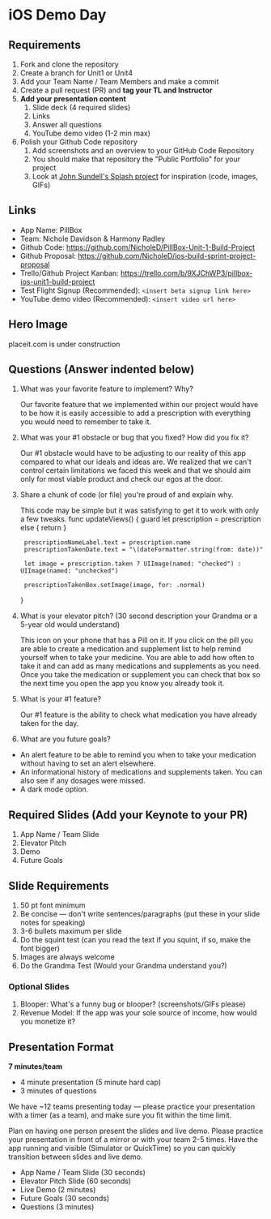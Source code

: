 # iOS Demo Day

## Requirements

1. Fork and clone the repository
2. Create a branch for Unit1 or Unit4
3. Add your Team Name / Team Members and make a commit
4. Create a pull request (PR) and **tag your TL and Instructor**
5. **Add your presentation content**
    1. Slide deck (4 required slides)
    2. Links
    3. Answer all questions 
    4. YouTube demo video (1-2 min max)
6. Polish your Github Code repository
    1. Add screenshots and an overview to your GitHub Code Repository
    2. You should make that repository the "Public Portfolio" for your project
    3. Look at [John Sundell's Splash project](https://github.com/JohnSundell/Splash) for inspiration (code, images, GIFs)


## Links

* App Name: PillBox
* Team: Nichole Davidson & Harmony Radley
* Github Code:  https://github.com/NicholeD/PillBox-Unit-1-Build-Project
* Github Proposal: https://github.com/NicholeD/ios-build-sprint-project-proposal
* Trello/Github Project Kanban: https://trello.com/b/9XJChWP3/pillbox-ios-unit1-build-project
* Test Flight Signup (Recommended): `<insert beta signup link here>`
* YouTube demo video (Recommended): `<insert video url here>`

## Hero Image
 placeit.com is under construction

## Questions (Answer indented below)

1. What was your favorite feature to implement? Why?

    Our favorite feature that we implemented within our project would have to be how it is easily accessible to add a prescription with everything you would need to remember to take it.

2. What was your #1 obstacle or bug that you fixed? How did you fix it?

    Our #1 obstacle would have to be adjusting to our reality of this app compared to what our ideals and ideas are. We realized that we can't control certain limitations we faced this week and that we should aim only for most viable product and check our egos at the door.
  
3. Share a chunk of code (or file) you're proud of and explain why.

    This code may be simple but it was satisfying to get it to work with only a few tweaks. 
     func updateViews() {
        guard let prescription = prescription else { return }
        
        prescriptionNameLabel.text = prescription.name
        prescriptionTakenDate.text = "\(dateFormatter.string(from: date))"
        
        let image = prescription.taken ? UIImage(named: "checked") : UIImage(named: "unchecked")
        
        prescriptionTakenBox.setImage(image, for: .normal)
    }
  
4. What is your elevator pitch? (30 second description your Grandma or a 5-year old would understand)

    This icon on your phone that has a Pill on it. If you click on the pill you are able to create a medication and supplement list to help remind yourself when to take your medicine. You are able to add how often to take it and can add as many medications and supplements as you need. Once you take the medication or supplement you can check that box so the next time you open the app you know you already took it.
  
5. What is your #1 feature?

   Our #1 feature is the ability to check what medication you have already taken for the day. 
  
6. What are you future goals?

  -  An alert feature to be able to remind you when to take your medication without having to set an alert elsewhere. 
  -  An informational history of medications and supplements taken. You can also see if any dosages were missed.
  -  A dark mode option. 

## Required Slides (Add your Keynote to your PR)

1. App Name / Team Slide
2. Elevator Pitch
3. Demo
4. Future Goals

## Slide Requirements

1. 50 pt font minimum
2. Be concise — don't write sentences/paragraphs (put these in your slide notes for speaking)
3. 3-6 bullets maximum per slide
4. Do the squint test (can you read the text if you squint, if so, make the font bigger)
6. Images are always welcome
7. Do the Grandma Test (Would your Grandma understand you?)

### Optional Slides

1. Blooper: What's a funny bug or blooper? (screenshots/GIFs please)
2. Revenue Model: If the app was your sole source of income, how would you monetize it?

## Presentation Format

**7 minutes/team**

* 4 minute presentation (5 minute hard cap)
* 3 minutes of questions

We have ~12 teams presenting today — please practice your presentation with a timer (as a team), and make sure you fit within the time limit.

Plan on having one person present the slides and live demo. Please practice your presentation in front of a mirror or with your team 2-5 times. Have the app running and visible (Simulator or QuickTime) so you can quickly transition between slides and live demo.

* App Name / Team Slide (30 seconds)
* Elevator Pitch Slide (60 seconds)
* Live Demo (2 minutes)
* Future Goals (30 seconds)
* Questions (3 minutes)
